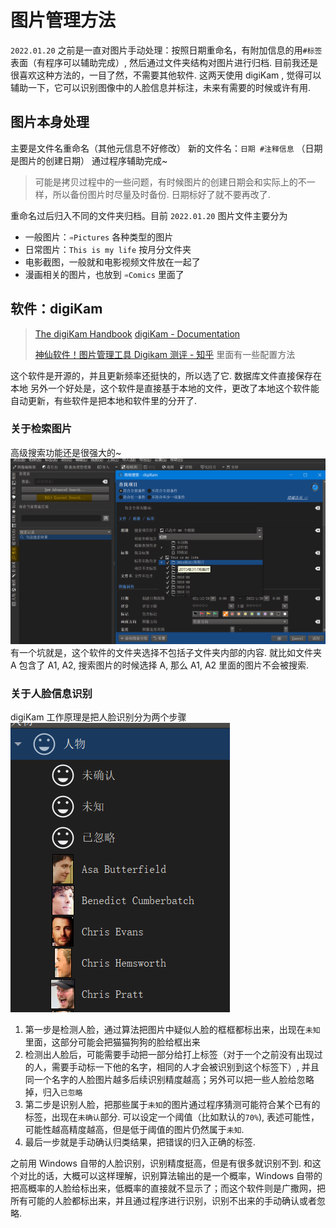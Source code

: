 # 图片管理方法

`2022.01.20`
之前是一直对图片手动处理：按照日期重命名，有附加信息的用`#标签`表面（有程序可以辅助完成）, 然后通过文件夹结构对图片进行归档.
目前我还是很喜欢这种方法的，一目了然，不需要其他软件.
这两天使用 digiKam , 觉得可以辅助一下，它可以识别图像中的人脸信息并标注，未来有需要的时候或许有用.

## 图片本身处理

主要是文件名重命名（其他元信息不好修改）
新的文件名：`日期 #注释信息` （日期是图片的创建日期）
通过程序辅助完成~
> 可能是拷贝过程中的一些问题，有时候图片的创建日期会和实际上的不一样，所以备份图片时尽量及时备份. 日期标好了就不要再改了.

重命名过后归入不同的文件夹归档。目前 `2022.01.20` 图片文件主要分为

- 一般图片：`♒Pictures` 各种类型的图片
- 日常图片：`This is my life` 按月分文件夹
- 电影截图，一般就和电影视频文件放在一起了
- 漫画相关的图片，也放到 `♒Comics` 里面了

## 软件：digiKam

> [The digiKam Handbook](https://docs.kde.org/trunk5/en/digikam-doc/digikam/index.html)
> [digiKam - Documentation](https://www.digikam.org/documentation/)
>
> [神仙软件！图片管理工具 Digikam 测评 - 知乎](https://zhuanlan.zhihu.com/p/58758918) 里面有一些配置方法

这个软件是开源的，并且更新频率还挺快的，所以选了它. 数据库文件直接保存在本地
另外一个好处是，这个软件是直接基于本地的文件，更改了本地这个软件能自动更新，有些软件是把本地和软件里的分开了.

### 关于检索图片

高级搜索功能还是很强大的~
![](assets/%E5%9B%BE%E7%89%87%E7%AE%A1%E7%90%86%E6%96%B9%E6%B3%95/2022-01-20-18-07-04.png)
有一个坑就是，这个软件的文件夹选择不包括子文件夹内部的内容. 就比如文件夹 A 包含了 A1, A2, 搜索图片的时候选择 A, 那么 A1, A2 里面的图片不会被搜索.

### 关于人脸信息识别

digiKam 工作原理是把人脸识别分为两个步骤
![](assets/%E5%9B%BE%E7%89%87%E7%AE%A1%E7%90%86%E6%96%B9%E6%B3%95/2022-01-20-16-47-10.png)

1. 第一步是检测人脸，通过算法把图片中疑似人脸的框框都标出来，出现在`未知`里面，这部分可能会把猫猫狗狗的脸给框出来
2. 检测出人脸后，可能需要手动把一部分给打上标签（对于一个之前没有出现过的人，需要手动标一下他的名字，相同的人才会被识别到这个标签下）, 并且同一个名字的人脸图片越多后续识别精度越高；另外可以把一些人脸给忽略掉，归入`已忽略`
3. 第二步是识别人脸，把那些属于`未知`的图片通过程序猜测可能符合某个已有的标签，出现在`未确认`部分. 可以设定一个阈值（比如默认的`70%`), 表述可能性，可能性越高精度越高，但是低于阈值的图片仍然属于`未知`.
4. 最后一步就是手动确认归类结果，把错误的归入正确的标签.

之前用 Windows 自带的人脸识别，识别精度挺高，但是有很多就识别不到.
和这个对比的话，大概可以这样理解，识别算法输出的是一个概率，Windows 自带的把高概率的人脸给标出来，低概率的直接就不显示了；而这个软件则是广撒网，把所有可能的人脸都标出来，并且通过程序进行识别，识别不出来的手动确认或者忽略.
